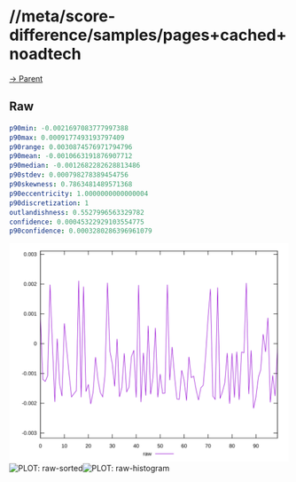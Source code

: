 
# //meta/score-difference/samples/pages+cached+noadtech

[→ Parent](../..)


## Raw


```yaml
p90min: -0.0021697083777997388
p90max: 0.0009177493193797409
p90range: 0.0030874576971794796
p90mean: -0.0010663191876907712
p90median: -0.0012682282628813486
p90stdev: 0.000798278389454756
p90skewness: 0.7863481489571368
p90eccentricity: 1.0000000000000004
p90discretization: 1
outlandishness: 0.5527996563329782
confidence: 0.00045322929103554775
p90confidence: 0.0003280286396961079

```

![PLOT: raw-values](./raw/values.svg)![PLOT: raw-sorted](./raw/sorted.svg)![PLOT: raw-histogram](./raw/histogram.svg)